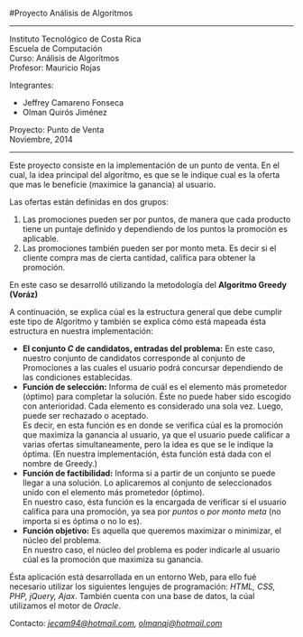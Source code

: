 #Proyecto Análisis de Algorítmos<br>
****
Instituto Tecnológico de Costa Rica <br>
Escuela de Computación <br>
Curso: Análisis de Algorítmos<br>
Profesor: Mauricio Rojas <br>

Integrantes: <br>
* Jeffrey Camareno Fonseca<br>
* Olman Quirós Jiménez<br>

Proyecto: Punto de Venta <br>
Noviembre, 2014 <br>
****
Este proyecto consiste en la implementación de un punto de venta. En el cual, la idea principal del algorítmo, es que se le indique cual es la oferta que mas le beneficie (maximice la ganancia) al usuario.<br>

Las ofertas están definidas en dos grupos:<br>
1. Las promociones pueden ser por puntos, de manera que cada producto tiene un puntaje definido y dependiendo de los puntos la promoción es aplicable.<br>
2. Las promociones también pueden ser por monto meta. Es decir si el cliente compra mas de cierta cantidad, califica para obtener la promoción.<br>


En este caso se desarrolló utilizando la metodología del **Algoritmo Greedy (Voráz)**<br>

A continuación, se explica cúal es la estructura general que debe cumplir este tipo de Algoritmo y también se explica cómo está mapeada ésta estructura en nuestra implementación:<br>

* **El conjunto *C* de candidatos, entradas del problema:** En este caso, nuestro conjunto de candidatos corresponde al conjunto de Promociones a las cuales el usuario podrá concursar dependiendo de las condiciones establecidas.<br>
* **Función de selección:** Informa de cuál es el elemento más prometedor (óptimo) para completar la solución. Éste no puede haber sido escogido con anterioridad. Cada elemento es considerado una sola vez. Luego, puede ser rechazado o aceptado.<br> Es decir, en esta función es en donde se verifica cúal es la promoción que maximiza la ganancia al usuario, ya que el usuario puede calificar a varias ofertas simultaneamente, pero la idea es que se le indique la óptima. (En nuestra implementación, ésta función está dada con el nombre de Greedy.)<br>
* **Función de factibilidad:** Informa si a partir de un conjunto se puede llegar a una solución. Lo aplicaremos al conjunto de seleccionados unido con el elemento más prometedor (óptimo).<br> En nuestro caso, ésta función es la encargada de verificar si el usuario califica para una promoción, ya sea por *puntos* o *por monto meta* (no importa si es óptima o no lo es).<br>
* **Función objetivo:** Es aquella que queremos maximizar o minimizar, el núcleo del problema. <br> En nuestro caso, el núcleo del problema es poder indicarle al usuario cúal es la promoción que maximiza su ganancia.<br>

Ésta aplicación está desarrollada en un entorno Web, para ello fué necesario utilizar los siguientes lengujes de programación: *HTML, CSS, PHP, jQuery, Ajax*. También cuenta con una base de datos, la cúal utilizamos el motor de *Oracle*.<br>

Contacto: *jecam94@hotmail.com, olmanqj@hotmail.com*